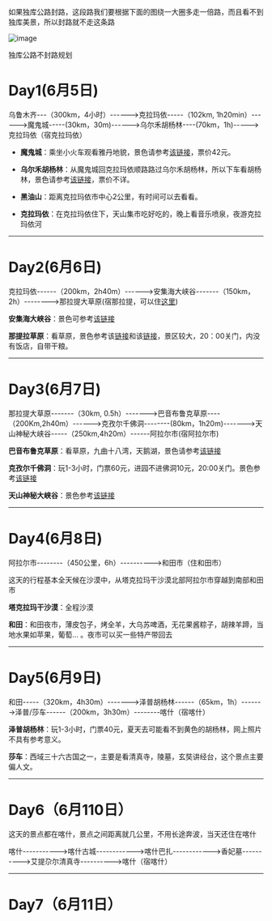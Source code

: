 
如果独库公路封路，这段路我们要根据下面的图绕一大圈多走一倍路，而且看不到独库美景，所以封路就不走这条路

![image](https://user-images.githubusercontent.com/8830309/117578622-cdd11180-b121-11eb-95e6-a961dd2824d5.png)


独库公路不封路规划
# Day1(6月5日)
乌鲁木齐---（300km，4小时）------>克拉玛依-----（102km, 1h20min）------>魔鬼城-----(30km，30m)------>乌尔禾胡杨林----(70km，1h)----->克拉玛依（宿克拉玛依）

- **魔鬼城**：乘坐小火车观看雅丹地貌，景色请参考[该链接](https://www.mafengwo.cn/poi/222804.html)，票价42元。

- **乌尔禾胡杨林**：从魔鬼城回克拉玛依顺路路过乌尔禾胡杨林，所以下车看胡杨林，景色请参考[该链接](https://www.mafengwo.cn/poi/9003228.html)，票价不详。

- **黑油山**：距离克拉玛依市中心2公里，有时间可以去看看。

- **克拉玛依**：在克拉玛依住下，天山集市吃好吃的，晚上看音乐喷泉，夜游克拉玛依河

---

# Day2(6月6日)


克拉玛依------（200km，2h40m）------>安集海大峡谷-------（150km，2h）-------->那拉提大草原(宿那拉提，可以住[这里](https://www.mafengwo.cn/hotel/72777884.html#checkin=&checkout=&adult_num=&childrens=))


**安集海大峡谷**：景色可参考[该链接](https://www.mafengwo.cn/i/18178579.html)

**那提拉草原**：看草原，景色参考该[链接](https://www.mafengwo.cn/i/9799821.html)和该[链接](http://www.mafengwo.cn/gonglve/ziyouxing/327528.html)，景区较大，20：00关门，内没有饭店，自带干粮。


---

# Day3(6月7日)

那拉提大草原-------（30km, 0.5h）------->巴音布鲁克草原----（200Km,2h40m）------>克孜尔千佛洞--------(80km，1h20m)------->天山神秘大峡谷-----（250km,4h20m）------阿拉尔市(宿阿拉尔市)

**巴音布鲁克草原**：看草原，九曲十八湾，天鹅湖，景色请参考[该链接](http://www.mafengwo.cn/gonglve/ziyouxing/378224.html)

**克孜尔千佛洞**：玩1-3小时，门票60元，进园不进佛洞10元，20:00关门。景色参考[该链接](https://www.mafengwo.cn/i/14123907.html)

**天山神秘大峡谷**：景色参考[该链接](https://www.mafengwo.cn/i/14996382.html)

---

# Day4(6月8日)

阿拉尔市--------（450公里，6h）---------->和田市（住和田市）

这天的行程基本全天候在沙漠中，从塔克拉玛干沙漠北部阿拉尔市穿越到南部和田市

**塔克拉玛干沙漠**：全程沙漠

**和田**：和田夜市，薄皮包子，烤全羊，大乌苏啤酒，无花果酱粽子，胡辣羊蹄，当地水果如苹果，葡萄... 。夜市可以买一些特产带回去

---

# Day5(6月9日)

和田-----（320km，4h30m）------->泽普胡杨林------（65km，1h）------->泽普/莎车------（200km，3h30m）--------喀什（宿喀什）

**泽普胡杨林**：玩1-3小时，门票40元，夏天去可能看不到黄色的胡杨林，网上照片不具有参考意义。

**莎车**：西域三十六古国之一，主要是看清真寺，陵墓，玄奘讲经台，这个景点主要偏人文。

---

# Day6（6月110日）

这天的景点都在喀什，景点之间距离就几公里，不用长途奔波，当天还住在喀什

喀什----------->喀什古城------------>喀什巴扎------------>香妃墓---------->艾提尕尔清真寺---------->喀什（宿喀什）

---

# Day7（6月11日）






